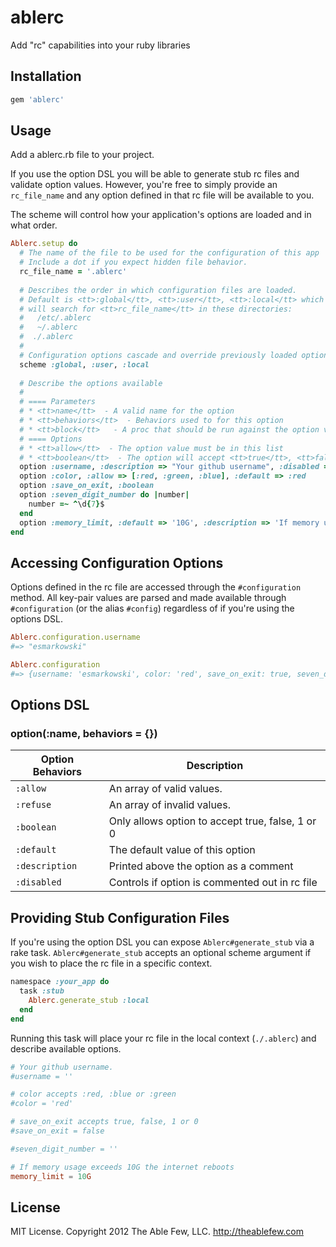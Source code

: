 ablerc
======

Add "rc" capabilities into your ruby libraries

Installation
------

```ruby
gem 'ablerc'
```

Usage
------

Add a ablerc.rb file to your project. 

If you use the option DSL you will be able to generate stub rc files and validate option values. However, you're free to 
simply provide an `rc_file_name` and any option defined in that rc file will be available to you. 

The scheme will control how your application's options are loaded and in what order.

```ruby
Ablerc.setup do 
  # The name of the file to be used for the configuration of this app
  # Include a dot if you expect hidden file behavior. 
  rc_file_name = '.ablerc'
  
  # Describes the order in which configuration files are loaded. 
  # Default is <tt>:global</tt>, <tt>:user</tt>, <tt>:local</tt> which 
  # will search for <tt>rc_file_name</tt> in these directories:
  #   /etc/.ablerc
  #   ~/.ablerc
  #  ./.ablerc
  #
  # Configuration options cascade and override previously loaded options. 
  scheme :global, :user, :local
  
  # Describe the options available
  # 
  # ==== Parameters
  # * <tt>name</tt>  - A valid name for the option
  # * <tt>behaviors</tt>  - Behaviors used to for this option
  # * <tt>block</tt>   - A proc that should be run against the option value.
  # ==== Options
  # * <tt>allow</tt>  - The option value must be in this list
  # * <tt>boolean</tt>  - The option will accept <tt>true</tt>, <tt>false</tt>, <tt>0</tt>, <tt>1</tt>
  option :username, :description => "Your github username", :disabled => true
  option :color, :allow => [:red, :green, :blue], :default => :red
  option :save_on_exit, :boolean
  option :seven_digit_number do |number|
    number =~ ^\d{7}$
  end
  option :memory_limit, :default => '10G', :description => 'If memory usage exceeds 10G the internet reboots'
end
```

Accessing Configuration Options
----------
Options defined in the rc file are accessed through the `#configuration` method. All key-pair values are
parsed and made available through `#configuration` (or the alias `#config`) regardless of if you're using
the options DSL. 


```ruby
Ablerc.configuration.username 
#=> "esmarkowski"

Ablerc.configuration 
#=> {username: 'esmarkowski', color: 'red', save_on_exit: true, seven_digit_number: '1234567'}
```

Options DSL
----------

### option(:name, behaviors = {})

| Option Behaviors | Description |
| ------------ | ------------ |
| `:allow`  | An array of valid values. |
|  `:refuse` | An array of invalid values. |
|  `:boolean` | Only allows option to accept true, false, 1 or 0 |
|  `:default` | The default value of this option |
|  `:description` | Printed above the option as a comment |
|  `:disabled`  | Controls if option is commented out in rc file |


Providing Stub Configuration Files
----------
If you're using the option DSL you can expose `Ablerc#generate_stub` via a rake task. `Ablerc#generate_stub` 
accepts an optional scheme argument if you wish to place the rc file in a specific context. 

```ruby
namespace :your_app do
  task :stub
    Ablerc.generate_stub :local
  end
end
```

Running this task will place your rc file in the local context (`./.ablerc`) and describe available options.

```conf
# Your github username.
#username = ''

# color accepts :red, :blue or :green
#color = 'red'

# save_on_exit accepts true, false, 1 or 0
#save_on_exit = false

#seven_digit_number = ''

# If memory usage exceeds 10G the internet reboots
memory_limit = 10G
```

License
-------
MIT License. Copyright 2012 The Able Few, LLC. http://theablefew.com

